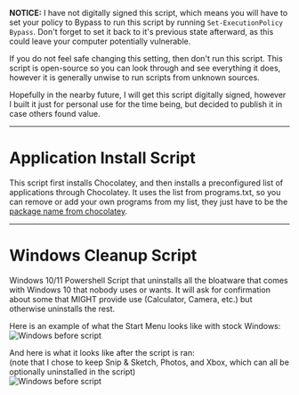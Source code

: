 __NOTICE:__ I have not digitally signed this script, which means you will have to set your policy to Bypass to run this script by running `Set-ExecutionPolicy Bypass`. Don't forget to set it back to it's previous state afterward, as this could leave your computer potentially vulnerable.  

If you do not feel safe changing this setting, then don't run this script. This script is open-source so you can look through and see everything it does, however it is generally unwise to run scripts from unknown sources.

Hopefully in the nearby future, I will get this script digitally signed, however I built it just for personal use for the time being, but decided to publish it in case others found value.

---
# Application Install Script
This script first installs Chocolatey, and then installs a preconfigured list of applications through Chocolatey. It uses the list from programs.txt, so you can remove or add your own programs from my list, they just have to be the [package name from chocolatey](https://community.chocolatey.org/packages).

---
# Windows Cleanup Script
Windows 10/11 Powershell Script that uninstalls all the bloatware that comes with Windows 10 that nobody uses or wants. It will ask for confirmation about some that MIGHT provide use (Calculator, Camera, etc.) but otherwise uninstalls the rest.

Here is an example of what the Start Menu looks like with stock Windows:  
![Windows before script](./Images/before.png)


And here is what it looks like after the script is ran:  
(note that I chose to keep Snip & Sketch, Photos, and Xbox, which can all be optionally uninstalled in the script)  
![Windows before script](./Images/after.png)
